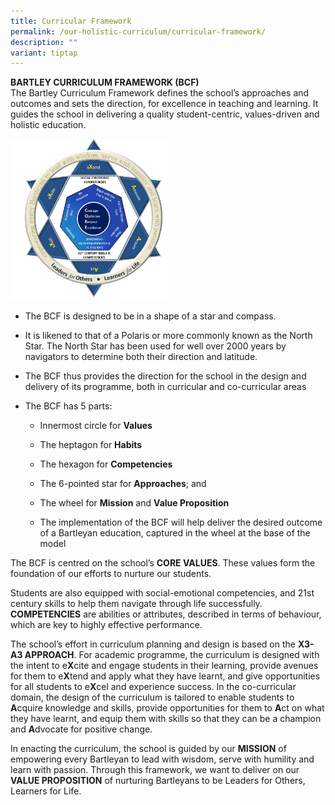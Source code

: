 ```yaml
---
title: Curricular Framework
permalink: /our-holistic-curriculum/curricular-framework/
description: ""
variant: tiptap
---
```

<p><strong>BARTLEY CURRICULUM FRAMEWORK (BCF)</strong> 
<br>The Bartley Curriculum Framework defines the school’s approaches and outcomes
and sets the direction, for excellence in teaching and learning. It guides
the school in delivering a quality student-centric, values-driven and holistic
education.</p>
<div class="isomer-image-wrapper">
<img style="width:50%" height="auto" width="100%" src="/images/Bartley%20Curricular%20Framework.jpg">
</div>
<ul data-tight="true" class="tight">
<li>
<p>The BCF is designed to be in a shape of a star and compass.</p>
</li>
<li>
<p>It is likened to that of a Polaris or more commonly known as the North
Star. The North Star has been used for well over 2000 years by navigators
to determine both their direction and latitude.</p>
</li>
<li>
<p>The BCF thus provides the direction for the school in the design and delivery
of its programme, both in curricular and co-curricular areas</p>
</li>
<li>
<p>The BCF has 5 parts:</p>
<ul data-tight="true" class="tight">
<li>
<p>Innermost circle for <strong>Values</strong>
</p>
</li>
<li>
<p>The heptagon for <strong>Habits</strong>
</p>
</li>
<li>
<p>The hexagon for <strong>Competencies</strong>
</p>
</li>
<li>
<p>The 6-pointed star for <strong>Approaches</strong>; and</p>
</li>
<li>
<p>The wheel for <strong>Mission</strong> and <strong>Value Proposition</strong>
</p>
</li>
<li>
<p>The implementation of the BCF will help deliver the desired outcome of
a Bartleyan education, captured in the wheel at the base of the model</p>
</li>
</ul>
</li>
</ul>
<p>The BCF is centred on the school’s <strong>CORE VALUES</strong>. These
values form the foundation of our efforts to nurture our students.</p>
<p>Students are also equipped with social-emotional competencies, and 21st
century skills to help them navigate through life successfully. <strong>COMPETENCIES</strong> are
abilities or attributes, described in terms of behaviour, which are key
to highly effective performance.</p>
<p>The school’s effort in curriculum planning and design is based on the <strong>X3-A3 APPROACH</strong>.
For academic programme, the curriculum is designed with the intent to e<strong>X</strong>cite
and engage students in their learning, provide avenues for them to e<strong>X</strong>tend
and apply what they have learnt, and give opportunities for all students
to e<strong>X</strong>cel and experience success. In the co-curricular
domain, the design of the curriculum is tailored to enable students to <strong>A</strong>cquire
knowledge and skills, provide opportunities for them to <strong>A</strong>ct
on what they have learnt, and equip them with skills so that they can be
a champion and <strong>A</strong>dvocate for positive change.</p>
<p>In enacting the curriculum, the school is guided by our <strong>MISSION</strong> of
empowering every Bartleyan to lead with wisdom, serve with humility and
learn with passion. Through this framework, we want to deliver on our <strong>VALUE PROPOSITION</strong> of
nurturing Bartleyans to be Leaders for Others, Learners for Life.</p>